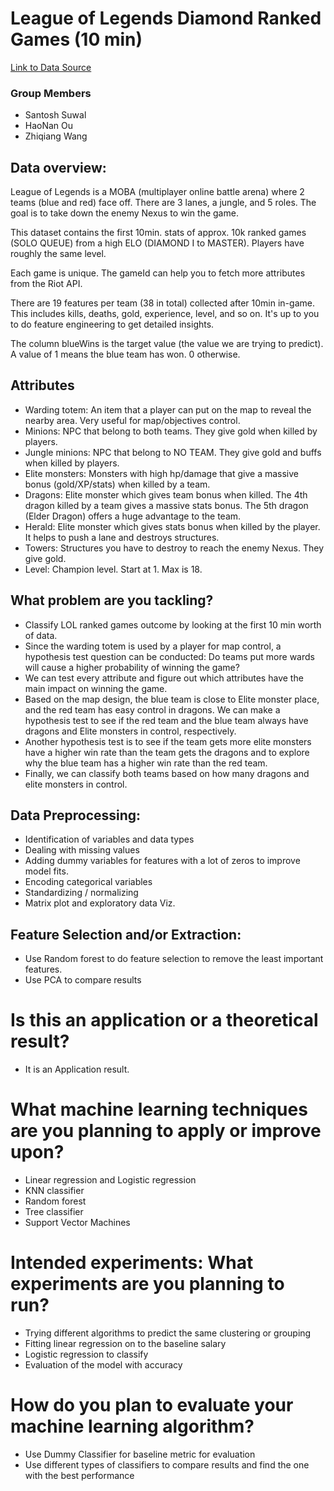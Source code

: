 # League of Legends Diamond Ranked Games (10 min)

[Link to Data Source](https://www.kaggle.com/bobbyscience/league-of-legends-diamond-ranked-games-10-min)

### Group Members
- Santosh Suwal
- HaoNan Ou
- Zhiqiang Wang

## Data overview:
League of Legends is a MOBA (multiplayer online battle arena) where 2 teams (blue and red) face off. There are 3 lanes, a jungle, and 5 roles. The goal is to take down the enemy Nexus to win the game.

This dataset contains the first 10min. stats of approx. 10k ranked games (SOLO QUEUE) from a high ELO (DIAMOND I to MASTER). Players have roughly the same level.

Each game is unique. The gameId can help you to fetch more attributes from the Riot API.

There are 19 features per team (38 in total) collected after 10min in-game. This includes kills, deaths, gold, experience, level, and so on. It's up to you to do feature engineering to get detailed insights.

The column blueWins is the target value (the value we are trying to predict). A value of 1 means the blue team has won. 0 otherwise.

## Attributes
- Warding totem: An item that a player can put on the map to reveal the nearby area. Very useful for map/objectives control.
- Minions: NPC that belong to both teams. They give gold when killed by players.
- Jungle minions: NPC that belong to NO TEAM. They give gold and buffs when killed by players.
- Elite monsters: Monsters with high hp/damage that give a massive bonus (gold/XP/stats) when killed by a team.
- Dragons: Elite monster which gives team bonus when killed. The 4th dragon killed by a team gives a massive stats bonus. The 5th dragon (Elder Dragon) offers a huge advantage to the team.
- Herald: Elite monster which gives stats bonus when killed by the player. It helps to push a lane and destroys structures.
- Towers: Structures you have to destroy to reach the enemy Nexus. They give gold.
- Level: Champion level. Start at 1. Max is 18.

## What problem are you tackling?
- Classify LOL ranked games outcome by looking at the first 10 min worth of data.
- Since the warding totem is used by a player for map control, a hypothesis test question can be conducted: Do teams put more wards will cause a higher probability of winning the game?
- We can test every attribute and figure out which attributes have the main impact on winning the game.
- Based on the map design, the blue team is close to Elite monster place, and the red team has easy control in dragons. We can make a hypothesis test to see if the red team and the blue team always have dragons and Elite monsters in control, respectively. 
- Another hypothesis test is to see if the team gets more elite monsters have a higher win rate than the team gets the dragons and to explore why the blue team has a higher win rate than the red team.
- Finally, we can classify both teams based on how many dragons and elite monsters in control.

## Data Preprocessing:
- Identification of variables and data types
- Dealing with missing values
- Adding dummy variables for features with a lot of zeros to improve model fits.
- Encoding categorical variables
- Standardizing / normalizing 
- Matrix plot and exploratory data Viz.

## Feature Selection and/or Extraction:
- Use Random forest to do feature selection to remove the least important features.
- Use PCA to compare results

# Is this an application or a theoretical result? 
- It is an Application result.

# What machine learning techniques are you planning to apply or improve upon? 
- Linear regression and Logistic regression
- KNN classifier
- Random forest
- Tree classifier
- Support Vector Machines

# Intended experiments: What experiments are you planning to run? 
- Trying different algorithms to predict the same clustering or grouping
- Fitting linear regression on to the baseline salary
- Logistic regression to classify
- Evaluation of the model with accuracy

# How do you plan to evaluate your machine learning algorithm? 
- Use Dummy Classifier for baseline metric for evaluation
- Use different types of classifiers to compare results and find the one with the best performance
